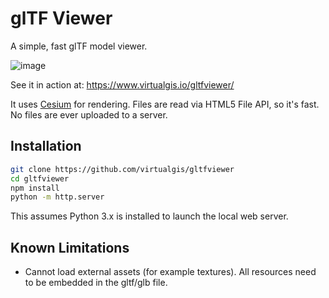 # glTF Viewer

A simple, fast glTF model viewer.

![image](https://cloud.githubusercontent.com/assets/1951843/25558026/4e9f3404-2cec-11e7-8210-0d9931f6856a.png)

See it in action at: https://www.virtualgis.io/gltfviewer/

It uses [Cesium](https://www.cesiumjs.org) for rendering. Files are read via HTML5 File API, so it's fast. No files are ever uploaded to a server.

## Installation

```bash
git clone https://github.com/virtualgis/gltfviewer
cd gltfviewer
npm install
python -m http.server
```

This assumes Python 3.x is installed to launch the local web server.

## Known Limitations

 - Cannot load external assets (for example textures). All resources need to be embedded in the gltf/glb file.